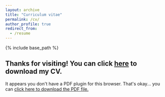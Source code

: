 ```yaml
---
layout: archive
title: "Curriculum vitae"
permalink: /cv/
author_profile: true
redirect_from:
  - /resume
---
```


{% include base_path %}

## Thanks for visiting! You can click <a href="/pages/MolinaCV_june2021.pdf" download="Molina_CV">here</a> to download my CV.
<object width="350" height="400" type="application/pdf" data="/pages/MolinaCV_june2021.pdf?#zoom=90&scrollbar=0&toolbar=0&navpanes=0">
    <p>It appears you don't have a PDF plugin for this browser. That's okay... you can <a href="/pages/MolinaCV_june2021.pdf" download="Molina">click here to
  download the PDF file.</a></p>
</object>
